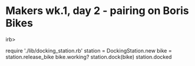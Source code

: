 # Makers wk.1, day 2 - pairing on Boris Bikes

irb>

require './lib/docking_station.rb'
station = DockingStation.new
bike = station.release_bike
bike.working?
station.dock(bike)
station.docked
